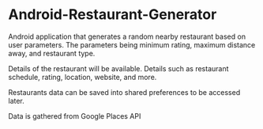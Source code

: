 # Android-Restaurant-Generator
 
Android application that generates a random nearby restaurant based on user parameters. The parameters being minimum rating, maximum distance away, and restaurant type.

Details of the restaurant will be available. Details such as restaurant schedule, rating, location, website, and more.

Restaurants data can be saved into shared preferences to be accessed later.

Data is gathered from Google Places API
